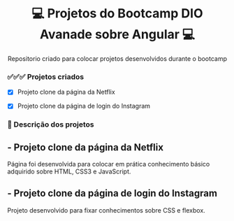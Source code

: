 <h1 align="center"> 💻 Projetos do Bootcamp DIO Avanade sobre Angular 💻 </h1>
<p align="center">Repositorio criado para colocar projetos desenvolvidos durante o bootcamp </p>

### ✅✅✅ Projetos criados

- [x] Projeto clone da página da Netflix
- [x] Projeto clone da página de login do Instagram


### 📃 Descrição dos projetos
<h2>- Projeto clone da página da Netflix</h2>
Página foi desenvolvida para colocar em prática conhecimento básico adquirido sobre HTML, CSS3 e JavaScript. 

<h2>- Projeto clone da página de login do Instagram</h2>
Projeto desenvolvido para fixar conhecimentos sobre CSS e flexbox.
